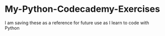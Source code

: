 # My-Python-Codecademy-Exercises

I am saving these as a reference for future use as I learn to code with Python
